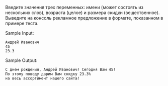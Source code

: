 Введите значения трех переменных: имени (может состоять из нескольких слов), возраста (целое) и размера скидки (вещественное). Выведите на консоль рекламное предложение в формате, показанном в примере теста.


Sample Input:
````
Андрей Иванович
45
23.3
````
Sample Output:
````
С днем рождения, Андрей Иванович! Сегодня Вам 45!
По этому поводу дарим Вам скидку 23.3%
на весь ассортимент нашего сайта!